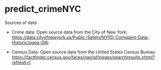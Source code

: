 # predict_crimeNYC


Sources of data

- Crime data: Open source data from the City of New York: https://data.cityofnewyork.us/Public-Safety/NYPD-Complaint-Data-Historic/qgea-i56i

- Census Data: Open source data from the United States Census Bureau: https://factfinder.census.gov/faces/nav/jsf/pages/searchresults.xhtml?refresh=t

